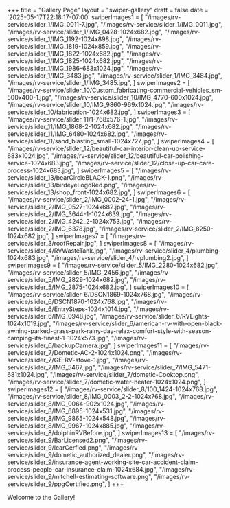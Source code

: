 +++
title = "Gallery Page"
layout = "swiper-gallery"
draft = false
date = '2025-05-17T22:18:17-07:00'
swiperImages1 = [
  "/images/rv-service/slider_1/IMG_0011-7.jpg",
  "/images/rv-service/slider_1/IMG_0011.jpg",
  "/images/rv-service/slider_1/IMG_0428-1024x682.jpg",
  "/images/rv-service/slider_1/IMG_1192-1024x898.jpg",
  "/images/rv-service/slider_1/IMG_1819-1024x859.jpg",
  "/images/rv-service/slider_1/IMG_1822-1024x682.jpg",
  "/images/rv-service/slider_1/IMG_1825-1024x682.jpg",
  "/images/rv-service/slider_1/IMG_1986-683x1024.jpg",
  "/images/rv-service/slider_1/IMG_3483.jpg",
  "/images/rv-service/slider_1/IMG_3484.jpg",
  "/images/rv-service/slider_1/IMG_3485.jpg",
]
swiperImages2 = [
  "/images/rv-service/slider_10/Custom_fabricating-commercial-vehicles_sm-500x400-1.jpg",
  "/images/rv-service/slider_10/IMG_4770-600x1024.jpg",
  "/images/rv-service/slider_10/IMG_9860-969x1024.jpg",
  "/images/rv-service/slider_10/fabrication-1024x682.jpg",
]
swiperImages3 = [
  "/images/rv-service/slider_11/1-768x576-1.jpg",
  "/images/rv-service/slider_11/IMG_1868-2-1024x682.jpg",
  "/images/rv-service/slider_11/IMG_6480-1024x682.jpg",
  "/images/rv-service/slider_11/sand_blasting_small-1024x727.jpg",
]
swiperImages4 = [
  "/images/rv-service/slider_12/beautiful-car-interior-clean-up-service-683x1024.jpg",
  "/images/rv-service/slider_12/beautiful-car-polishing-service-1024x683.jpg",
  "/images/rv-service/slider_12/close-up-car-care-process-1024x683.jpg",
]
swiperImages5 = [
  "/images/rv-service/slider_13/bearCircleBLACK-1.png",
  "/images/rv-service/slider_13/birdeyeLogoRed.png",
  "/images/rv-service/slider_13/shop_front-1024x682.jpg",
]
swiperImages6 = [
  "/images/rv-service/slider_2/IMG_0002-24-1.jpg",
  "/images/rv-service/slider_2/IMG_0527-1024x682.jpg",
  "/images/rv-service/slider_2/IMG_3644-1-1024x639.jpg",
  "/images/rv-service/slider_2/IMG_4242_2-1024x753.jpg",
  "/images/rv-service/slider_2/IMG_6378.jpg",
  "/images/rv-service/slider_2/IMG_8250-1024x682.jpg",
]
swiperImages7 = [
  "/images/rv-service/slider_3/roofRepair.jpg",
]
swiperImages8 = [
  "/images/rv-service/slider_4/RVWasteTank.jpg",
  "/images/rv-service/slider_4/plumbing-1024x683.jpg",
  "/images/rv-service/slider_4/rvplumbing2.jpg",
]
swiperImages9 = [
  "/images/rv-service/slider_5/IMG_2280-1024x682.jpg",
  "/images/rv-service/slider_5/IMG_2456.jpg",
  "/images/rv-service/slider_5/IMG_2829-1024x682.jpg",
  "/images/rv-service/slider_5/IMG_2875-1024x682.jpg",
]
swiperImages10 = [
  "/images/rv-service/slider_6/DSCN1869-1024x768.jpg",
  "/images/rv-service/slider_6/DSCN1870-1024x768.jpg",
  "/images/rv-service/slider_6/EntrySteps-1024x1014.jpg",
  "/images/rv-service/slider_6/IMG_0948.jpg",
  "/images/rv-service/slider_6/RVLights-1024x1019.jpg",
  "/images/rv-service/slider_6/american-rv-with-open-black-awning-parked-grass-park-rainy-day-relax-comfort-style-with-season-camping-its-finest-1-1024x573.jpg",
  "/images/rv-service/slider_6/backupCamera.jpg",
]
swiperImages11 = [
  "/images/rv-service/slider_7/Dometic-AC-2-1024x1024.png",
  "/images/rv-service/slider_7/GE-RV-stove-1.jpg",
  "/images/rv-service/slider_7/IMG_5467.jpg",
  "/images/rv-service/slider_7/IMG_5471-681x1024.jpg",
  "/images/rv-service/slider_7/dometic-Cooktop.png",
  "/images/rv-service/slider_7/dometic-water-heater-1024x1024.png",
]
swiperImages12 = [
  "/images/rv-service/slider_8/100_1424-1024x768.jpg",
  "/images/rv-service/slider_8/IMG_0003_2-2-1024x768.jpg",
  "/images/rv-service/slider_8/IMG_0064-902x1024.jpg",
  "/images/rv-service/slider_8/IMG_6895-1024x531.jpg",
  "/images/rv-service/slider_8/IMG_9865-1024x548.jpg",
  "/images/rv-service/slider_8/IMG_9967-1024x885.jpg",
  "/images/rv-service/slider_8/dolphinRVBefore.jpg",
]
swiperImages13 = [
  "/images/rv-service/slider_9/BarLicensed2.png",
  "/images/rv-service/slider_9/IcarCerfied.png",
  "/images/rv-service/slider_9/dometic_authorized_dealer.png",
  "/images/rv-service/slider_9/insurance-agent-working-site-car-accident-claim-process-people-car-insurance-claim-1024x684.jpg",
  "/images/rv-service/slider_9/mitchell-estimating-software.png",
  "/images/rv-service/slider_9/ppgCertified.png",
]
+++

Welcome to the Gallery!
